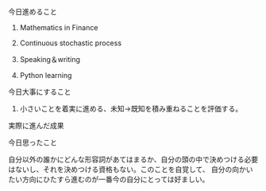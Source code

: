 

今日進めること

1. Mathematics in Finance

2. Continuous stochastic process

3. Speaking＆writing 

4. Python learning

今日大事にすること

1. 小さいことを着実に進める、未知→既知を積み重ねることを評価する。

実際に進んだ成果


今日思ったこと

 自分以外の誰かにどんな形容詞があてはまるか、自分の頭の中で決めつける必要はないし、それを決めつける資格もない。このことを自覚して、
 自分の向かいたい方向にひたすら進むのが一番今の自分にとっては好ましい。

